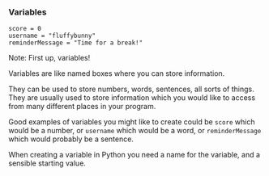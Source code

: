 ### Variables

	score = 0
	username = "fluffybunny"
	reminderMessage = "Time for a break!"

Note:
First up, variables!

Variables are like named boxes where you can store information.

They can be used to store numbers, words, sentences, all sorts of things. They are usually used to store information which you would like to access from many different places in your program.

Good examples of variables you might like to create could be `score` which would be a number, or `username` which would be a word, or `reminderMessage` which would probably be a sentence.

When creating a variable in Python you need a name for the variable, and a sensible starting value.